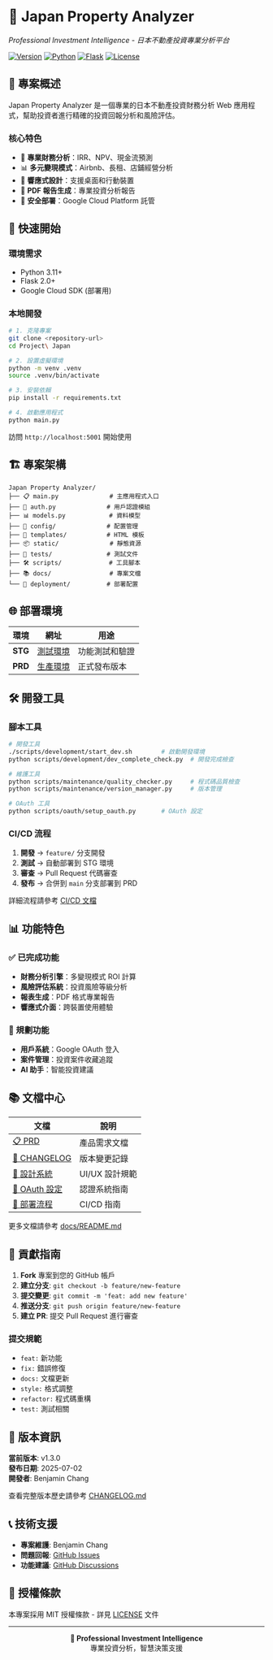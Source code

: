 # 🏯 Japan Property Analyzer

*Professional Investment Intelligence - 日本不動產投資專業分析平台*

[![Version](https://img.shields.io/badge/version-v1.3.0-blue)](version.py)
[![Python](https://img.shields.io/badge/python-3.11+-green)](requirements.txt)
[![Flask](https://img.shields.io/badge/flask-2.0+-orange)](requirements.txt)
[![License](https://img.shields.io/badge/license-MIT-brightgreen)](LICENSE)

## 🌟 專案概述

Japan Property Analyzer 是一個專業的日本不動產投資財務分析 Web 應用程式，幫助投資者進行精確的投資回報分析和風險評估。

### 核心特色
- 🧮 **專業財務分析**：IRR、NPV、現金流預測
- 📊 **多元變現模式**：Airbnb、長租、店鋪經營分析
- 📱 **響應式設計**：支援桌面和行動裝置
- 📄 **PDF 報告生成**：專業投資分析報告
- 🔐 **安全部署**：Google Cloud Platform 託管

## 🚀 快速開始

### 環境需求
- Python 3.11+
- Flask 2.0+
- Google Cloud SDK (部署用)

### 本地開發
```bash
# 1. 克隆專案
git clone <repository-url>
cd Project\ Japan

# 2. 設置虛擬環境
python -m venv .venv
source .venv/bin/activate

# 3. 安裝依賴
pip install -r requirements.txt

# 4. 啟動應用程式
python main.py
```

訪問 `http://localhost:5001` 開始使用

## 🏗️ 專案架構

```
Japan Property Analyzer/
├── 📋 main.py              # 主應用程式入口
├── 🔐 auth.py              # 用戶認證模組
├── 📊 models.py            # 資料模型
├── 📁 config/              # 配置管理
├── 🎨 templates/           # HTML 模板
├── 📦 static/              # 靜態資源
├── 🧪 tests/               # 測試文件
├── 🛠️ scripts/             # 工具腳本
├── 📚 docs/                # 專案文檔
└── 🚀 deployment/          # 部署配置
```

## 🌐 部署環境

| 環境 | 網址 | 用途 |
|------|------|------|
| **STG** | [測試環境](https://japan-property-analyzer-864942598341.asia-northeast1.run.app) | 功能測試和驗證 |
| **PRD** | [生產環境](https://japan-property-analyzer-prod-864942598341.asia-northeast1.run.app) | 正式發布版本 |

## 🛠️ 開發工具

### 腳本工具
```bash
# 開發工具
./scripts/development/start_dev.sh        # 啟動開發環境
python scripts/development/dev_complete_check.py  # 開發完成檢查

# 維護工具
python scripts/maintenance/quality_checker.py     # 程式碼品質檢查
python scripts/maintenance/version_manager.py     # 版本管理

# OAuth 工具
python scripts/oauth/setup_oauth.py       # OAuth 設定
```

### CI/CD 流程
1. **開發** → `feature/` 分支開發
2. **測試** → 自動部署到 STG 環境
3. **審查** → Pull Request 代碼審查
4. **發布** → 合併到 `main` 分支部署到 PRD

詳細流程請參考 [CI/CD 文檔](docs/CI_CD_WORKFLOW.md)

## 📊 功能特色

### ✅ 已完成功能
- **財務分析引擎**：多變現模式 ROI 計算
- **風險評估系統**：投資風險等級分析
- **報表生成**：PDF 格式專業報告
- **響應式介面**：跨裝置使用體驗

### 🔄 規劃功能
- **用戶系統**：Google OAuth 登入
- **案件管理**：投資案件收藏追蹤
- **AI 助手**：智能投資建議

## 📚 文檔中心

| 文檔 | 說明 |
|------|------|
| [📋 PRD](docs/PRD.md) | 產品需求文檔 |
| [📝 CHANGELOG](docs/CHANGELOG.md) | 版本變更記錄 |
| [🎨 設計系統](docs/guides/DESIGN_SYSTEM.md) | UI/UX 設計規範 |
| [🔐 OAuth 設定](docs/guides/GOOGLE_OAUTH_SETUP.md) | 認證系統指南 |
| [🚀 部署流程](docs/CI_CD_WORKFLOW.md) | CI/CD 指南 |

更多文檔請參考 [docs/README.md](docs/README.md)

## 🤝 貢獻指南

1. **Fork** 專案到您的 GitHub 帳戶
2. **建立分支**: `git checkout -b feature/new-feature`
3. **提交變更**: `git commit -m 'feat: add new feature'`
4. **推送分支**: `git push origin feature/new-feature`
5. **建立 PR**: 提交 Pull Request 進行審查

### 提交規範
- `feat:` 新功能
- `fix:` 錯誤修復
- `docs:` 文檔更新
- `style:` 格式調整
- `refactor:` 程式碼重構
- `test:` 測試相關

## 📄 版本資訊

**當前版本**: v1.3.0  
**發布日期**: 2025-07-02  
**開發者**: Benjamin Chang

查看完整版本歷史請參考 [CHANGELOG.md](docs/CHANGELOG.md)

## 📞 技術支援

- **專案維護**: Benjamin Chang
- **問題回報**: [GitHub Issues](https://github.com/username/japan-property-analyzer/issues)
- **功能建議**: [GitHub Discussions](https://github.com/username/japan-property-analyzer/discussions)

## 📜 授權條款

本專案採用 MIT 授權條款 - 詳見 [LICENSE](LICENSE) 文件

---

<p align="center">
  <strong>🏯 Professional Investment Intelligence</strong><br>
  專業投資分析，智慧決策支援
</p>